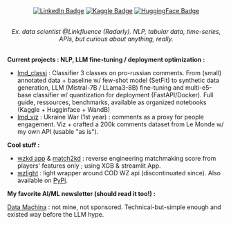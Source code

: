 <div align= "center" id="badges">
<a href="https://www.linkedin.com/in/matthieuvion/"><img src="https://img.shields.io/badge/LinkedIn-blue?style=flat&logo=linkedin&logoColor=white" alt="LinkedIn Badge"/></a>
<a href="https://www.kaggle.com/amadevs/code"><img src="https://img.shields.io/badge/Kaggle-20BEFF?style=flat&logo=Kaggle&logoColor=white" alt="Kaggle Badge"/></a>
<a href="https://huggingface.co/gentilrenard"><img src="https://img.shields.io/badge/HuggingFace-black?style=flat&logo=huggingface&logoColor=white" alt="HuggingFace Badge"/></a>
</div>
<br>
<p align="center"><i> Ex. data scientist @Linkfluence (Radarly). NLP, tabular data, time-series, APIs, but curious about anything, really.</i></p>
<br>
<b>Current projects : NLP, LLM fine-tuning / deployment optimization : </b>  

- [lmd_classi](https://github.com/matthieuvion/lmd_classi) : Classifier 3 classes on pro-russian comments. From (small) annotated data + baseline w/ few-shot model (SetFit) to synthetic data generation, LLM (Mistral-7B / LLama3-8B) fine-tuning and multi-e5-base classifier w/ quantization for deployment (FastAPI/Docker). Full guide, ressources, benchmarks, available as organized notebooks (Kaggle + Hugginface + WandB)
- [lmd_viz](https://github.com/matthieuvion/lmd_viz) : Ukraine War (1st year) : comments as a proxy for people engagement. Viz + crafted a 200k comments dataset from Le Monde w/ my own API (usable "as is"). 

<b>Cool stuff :</b>  

- [wzkd app](https://github.com/matthieuvion/wzkd) & [match2kd](https://github.com/matthieuvion/match2kd) : reverse engineering matchmaking score from players' features only ; using XGB & streamlit App.
- [wzlight](https://github.com/matthieuvion/wzlight) :  light wrapper around COD WZ api (discontinuated since). Also available on [PyPi](https://pypi.org/project/wzlight/).


<b>My favorite AI/ML newsletter (should read it too!) :</b>  

[Data Machina](https://datamachina.com) : not mine, not sponsored. Technical-but-simple enough and existed way before the LLM hype.  
